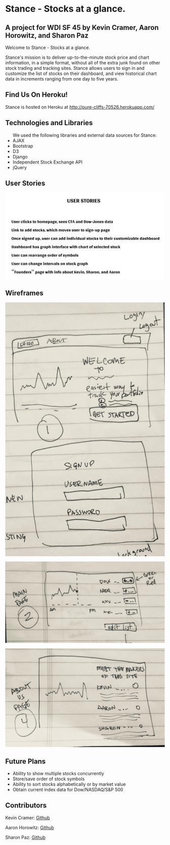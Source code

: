 # Stance - Stocks at a glance.

## A project for WDI SF 45 by Kevin Cramer, Aaron Horowitz, and Sharon Paz

Welcome to Stance - Stocks at a glance.

Stance's mission is to deliver up-to-the-minute stock price and chart information, in a simple format, without all of the extra junk found on other stock trading and tracking sites. Stance allows users to sign in and customize the list of stocks on their dashboard, and view historical chart data in increments ranging from one day to five years.

## Find Us On Heroku!

Stance is hosted on Heroku at http://pure-cliffs-70526.herokuapp.com/

## Technologies and Libraries
<ul>
We used the following libraries and external data sources for Stance:
<li>AJAX</li>
<li>Bootstrap</li>
<li>D3</li>
<li>Django</li>
<li>Independent Stock Exchange API</li>
<li>jQuery</li>
</ul>

## User Stories

![Stance User Stories](stance/static/img/user-stories.png)

## Wireframes

![Stance Wireframe 1](stance/static/img/stance_sketch_01.jpg)

![Stance Wireframe 2](stance/static/img/stance_sketch_02.jpg)

![Stance Wireframe 3](stance/static/img/stance_sketch_03.jpg)

## Future Plans

<ul>
<li>Ability to show multiple stocks concurrently</li>
<li>Store/save order of stock symbols</li>
<li>Ability to sort stocks alphabetically or by market value</li>
<li>Obtain current index data for Dow/NASDAQ/S&P 500</li>
</ul>

## Contributors

Kevin Cramer: <a href="https://github.com/kecramer">Github</a>

Aaron Horowitz: <a href="https://github.com/aaronhorowitz3">Github</a>

Sharon Paz: <a href="https://github.com/oxleberry">Github</a>
